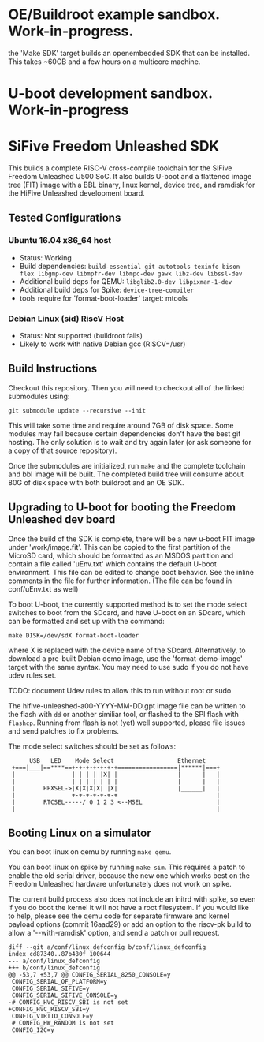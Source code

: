 # OE/Buildroot example sandbox. Work-in-progress.

the 'Make SDK' target builds an openembedded SDK that can be installed.
This takes ~60GB and a few hours on a multicore machine.

# U-boot development sandbox. Work-in-progress

# SiFive Freedom Unleashed SDK

This builds a complete RISC-V cross-compile toolchain for the SiFive Freedom
Unleashed U500 SoC. It also builds U-boot and a flattened image tree (FIT)
image with a BBL binary, linux kernel, device tree, and ramdisk for the HiFive
Unleashed development board.

## Tested Configurations

### Ubuntu 16.04 x86_64 host

- Status: Working
- Build dependencies: `build-essential git autotools texinfo bison flex
  libgmp-dev libmpfr-dev libmpc-dev gawk libz-dev libssl-dev`
- Additional build deps for QEMU: `libglib2.0-dev libpixman-1-dev`
- Additional build deps for Spike: `device-tree-compiler`
- tools require for 'format-boot-loader' target: mtools

### Debian Linux (sid) RiscV Host

- Status: Not supported (buildroot fails)
- Likely to work with native Debian gcc (RISCV=/usr)

## Build Instructions

Checkout this repository. Then you will need to checkout all of the linked
submodules using:

`git submodule update --recursive --init`

This will take some time and require around 7GB of disk space. Some modules may
fail because certain dependencies don't have the best git hosting. The only
solution is to wait and try again later (or ask someone for a copy of that
source repository).

Once the submodules are initialized, run `make` and the complete toolchain and
bbl image will be built. The completed build tree will consume about 80G of
disk space with both buildroot and an OE SDK.

## Upgrading to U-boot for booting the Freedom Unleashed dev board

Once the build of the SDK is complete, there will be a new u-boot FIT image
under 'work/image.fit'. This can be copied to the first partition of the
MicroSD card, which should be formatted as an MSDOS partition and contain a
file called 'uEnv.txt' which contains the default U-boot environment. This file
can be edited to change boot behavior. See the inline comments in the file for
further information. (The file can be found in conf/uEnv.txt as well)

To boot U-boot, the currently supported method is to set the mode select
switches to boot from the SDcard, and have U-boot on an SDcard, which can be
formatted and set up with the command: 

`make DISK=/dev/sdX format-boot-loader`

where X is replaced with the device name of the SDcard. Alternatively, to
download a pre-built Debian demo image, use the 'format-demo-image' target with
the same syntax. You may need to use sudo if you do not have udev rules set.

TODO: document Udev rules to allow this to run without root or sudo

The hifive-unleashed-a00-YYYY-MM-DD.gpt image file can be written to the flash
with `dd` or another similiar tool, or flashed to the SPI flash with `flashcp`.
Running from flash is not (yet) well supported, please file issues and send
patches to fix problems.

The mode select switches should be set as follows:
```
      USB   LED    Mode Select                  Ethernet
 +===|___|==****==+-+-+-+-+-+-+=================|******|===+
 |                | | | | |X| |                 |      |   |
 |                | | | | | | |                 |      |   |
 |        HFXSEL->|X|X|X|X| |X|                 |______|   |
 |                +-+-+-+-+-+-+                            |
 |        RTCSEL-----/ 0 1 2 3 <--MSEL                     |
 |                                                         |
```

## Booting Linux on a simulator

You can boot linux on qemu by running `make qemu`.

You can boot linux on spike by running `make sim`.  This requires a patch to
enable the old serial driver, because the new one which works best on the
Freedom Unleashed hardware unfortunately does not work on spike.

The current build process also does not include an initrd with spike, so
even if you do boot the kernel it will not have a root filesystem. If you
would like to help, please see the qemu code for separate firmware and
kernel payload options (commit 16aad29) or add an option to the riscv-pk
build to allow a '--with-ramdisk' option, and send a patch or pull request.
```
diff --git a/conf/linux_defconfig b/conf/linux_defconfig
index cd87340..87b480f 100644
--- a/conf/linux_defconfig
+++ b/conf/linux_defconfig
@@ -53,7 +53,7 @@ CONFIG_SERIAL_8250_CONSOLE=y
 CONFIG_SERIAL_OF_PLATFORM=y
 CONFIG_SERIAL_SIFIVE=y
 CONFIG_SERIAL_SIFIVE_CONSOLE=y
-# CONFIG_HVC_RISCV_SBI is not set
+CONFIG_HVC_RISCV_SBI=y
 CONFIG_VIRTIO_CONSOLE=y
 # CONFIG_HW_RANDOM is not set
 CONFIG_I2C=y
```
